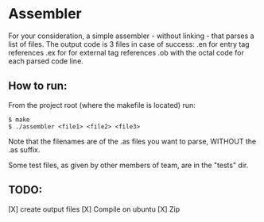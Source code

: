 # Assembler

For your consideration, a simple assembler - without linking - that parses a list of files.
The output code is 3 files in case of success:
.en for entry tag references
.ex for for external tag references
.ob with the octal code for each parsed code line.

## How to run:
From the project root (where the makefile is located) run:
```
$ make
$ ./assembler <file1> <file2> <file3>
```

Note that the filenames are of the .as files you want to parse, WITHOUT the .as suffix.

Some test files, as given by other members of team, are in the "tests" dir.

## TODO:
[X] create output files
[X] Compile on ubuntu
[X] Zip 
